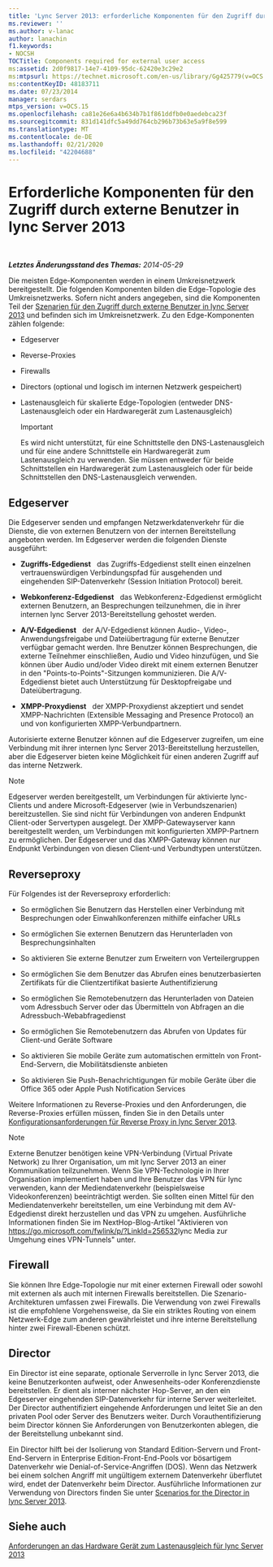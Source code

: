 ```yaml
---
title: 'Lync Server 2013: erforderliche Komponenten für den Zugriff durch externe Benutzer'
ms.reviewer: ''
ms.author: v-lanac
author: lanachin
f1.keywords:
- NOCSH
TOCTitle: Components required for external user access
ms:assetid: 2d0f9817-14e7-4109-95dc-62420e3c29e2
ms:mtpsurl: https://technet.microsoft.com/en-us/library/Gg425779(v=OCS.15)
ms:contentKeyID: 48183711
ms.date: 07/23/2014
manager: serdars
mtps_version: v=OCS.15
ms.openlocfilehash: ca81e26e6a4b634b7b1f861ddfb0e0aedebca23f
ms.sourcegitcommit: 831d141dfc5a49dd764cb296b73b63e5a9f8e599
ms.translationtype: MT
ms.contentlocale: de-DE
ms.lasthandoff: 02/21/2020
ms.locfileid: "42204688"
---
```

<div data-xmlns="http://www.w3.org/1999/xhtml">

<div class="topic" data-xmlns="http://www.w3.org/1999/xhtml" data-msxsl="urn:schemas-microsoft-com:xslt" data-cs="https://msdn.microsoft.com/">

<div data-asp="https://msdn2.microsoft.com/asp">

# <a name="components-required-for-external-user-access-in-lync-server-2013"></a>Erforderliche Komponenten für den Zugriff durch externe Benutzer in lync Server 2013

</div>

<div id="mainSection">

<div id="mainBody">

<span> </span>

_**Letztes Änderungsstand des Themas:** 2014-05-29_

Die meisten Edge-Komponenten werden in einem Umkreisnetzwerk bereitgestellt. Die folgenden Komponenten bilden die Edge-Topologie des Umkreisnetzwerks. Sofern nicht anders angegeben, sind die Komponenten Teil der [Szenarien für den Zugriff durch externe Benutzer in lync Server 2013](lync-server-2013-scenarios-for-external-user-access.md) und befinden sich im Umkreisnetzwerk. Zu den Edge-Komponenten zählen folgende:

  - Edgeserver

  - Reverse-Proxies

  - Firewalls

  - Directors (optional und logisch im internen Netzwerk gespeichert)

  - Lastenausgleich für skalierte Edge-Topologien (entweder DNS-Lastenausgleich oder ein Hardwaregerät zum Lastenausgleich)
    
    <div>
    

    > [!IMPORTANT]  
    > Es wird nicht unterstützt, für eine Schnittstelle den DNS-Lastenausgleich und für eine andere Schnittstelle ein Hardwaregerät zum Lastenausgleich zu verwenden. Sie müssen entweder für beide Schnittstellen ein Hardwaregerät zum Lastenausgleich oder für beide Schnittstellen den DNS-Lastenausgleich verwenden.

    
    </div>

<div>

## <a name="edge-servers"></a>Edgeserver

Die Edgeserver senden und empfangen Netzwerkdatenverkehr für die Dienste, die von externen Benutzern von der internen Bereitstellung angeboten werden. Im Edgeserver werden die folgenden Dienste ausgeführt:

  - **Zugriffs-Edgedienst**   das Zugriffs-Edgedienst stellt einen einzelnen vertrauenswürdigen Verbindungspfad für ausgehenden und eingehenden SIP-Datenverkehr (Session Initiation Protocol) bereit.

  - **Webkonferenz-Edgedienst**   das Webkonferenz-Edgedienst ermöglicht externen Benutzern, an Besprechungen teilzunehmen, die in ihrer internen lync Server 2013-Bereitstellung gehostet werden.

  - **A/V-Edgedienst**   der A/V-Edgedienst können Audio-, Video-, Anwendungsfreigabe und Dateiübertragung für externe Benutzer verfügbar gemacht werden. Ihre Benutzer können Besprechungen, die externe Teilnehmer einschließen, Audio und Video hinzufügen, und Sie können über Audio und/oder Video direkt mit einem externen Benutzer in den "Points-to-Points"-Sitzungen kommunizieren. Die A/V-Edgedienst bietet auch Unterstützung für Desktopfreigabe und Dateiübertragung.

  - **XMPP-Proxydienst**   der XMPP-Proxydienst akzeptiert und sendet XMPP-Nachrichten (Extensible Messaging and Presence Protocol) an und von konfigurierten XMPP-Verbundpartnern.

Autorisierte externe Benutzer können auf die Edgeserver zugreifen, um eine Verbindung mit ihrer internen lync Server 2013-Bereitstellung herzustellen, aber die Edgeserver bieten keine Möglichkeit für einen anderen Zugriff auf das interne Netzwerk.

<div>


> [!NOTE]  
> Edgeserver werden bereitgestellt, um Verbindungen für aktivierte lync-Clients und andere Microsoft-Edgeserver (wie in Verbundszenarien) bereitzustellen. Sie sind nicht für Verbindungen von anderen Endpunkt Client-oder Servertypen ausgelegt. Der XMPP-Gatewayserver kann bereitgestellt werden, um Verbindungen mit konfigurierten XMPP-Partnern zu ermöglichen. Der Edgeserver und das XMPP-Gateway können nur Endpunkt Verbindungen von diesen Client-und Verbundtypen unterstützen.



</div>

</div>

<div>

## <a name="reverse-proxy"></a>Reverseproxy

Für Folgendes ist der Reverseproxy erforderlich:

  - So ermöglichen Sie Benutzern das Herstellen einer Verbindung mit Besprechungen oder Einwahlkonferenzen mithilfe einfacher URLs

  - So ermöglichen Sie externen Benutzern das Herunterladen von Besprechungsinhalten

  - So aktivieren Sie externe Benutzer zum Erweitern von Verteilergruppen

  - So ermöglichen Sie dem Benutzer das Abrufen eines benutzerbasierten Zertifikats für die Clientzertifikat basierte Authentifizierung

  - So ermöglichen Sie Remotebenutzern das Herunterladen von Dateien vom Adressbuch Server oder das Übermitteln von Abfragen an die Adressbuch-Webabfragedienst

  - So ermöglichen Sie Remotebenutzern das Abrufen von Updates für Client-und Geräte Software

  - So aktivieren Sie mobile Geräte zum automatischen ermitteln von Front-End-Servern, die Mobilitätsdienste anbieten

  - So aktivieren Sie Push-Benachrichtigungen für mobile Geräte über die Office 365 oder Apple Push Notification Services

Weitere Informationen zu Reverse-Proxies und den Anforderungen, die Reverse-Proxies erfüllen müssen, finden Sie in den Details unter [Konfigurationsanforderungen für Reverse Proxy in lync Server 2013](lync-server-2013-configuration-requirements-for-reverse-proxy.md).

<div>


> [!NOTE]  
> Externe Benutzer benötigen keine VPN-Verbindung (Virtual Private Network) zu Ihrer Organisation, um mit lync Server 2013 an einer Kommunikation teilzunehmen. Wenn Sie VPN-Technologie in Ihrer Organisation implementiert haben und Ihre Benutzer das VPN für lync verwenden, kann der Mediendatenverkehr (beispielsweise Videokonferenzen) beeinträchtigt werden. Sie sollten einen Mittel für den Mediendatenverkehr bereitstellen, um eine Verbindung mit dem AV-Edgedienst direkt herzustellen und das VPN zu umgehen. Ausführliche Informationen finden Sie im NextHop-Blog-Artikel "Aktivieren von <A href="https://go.microsoft.com/fwlink/p/?linkid=256532">https://go.microsoft.com/fwlink/p/?LinkId=256532</A>lync Media zur Umgehung eines VPN-Tunnels" unter.



</div>

</div>

<div>

## <a name="firewall"></a>Firewall

Sie können Ihre Edge-Topologie nur mit einer externen Firewall oder sowohl mit externen als auch mit internen Firewalls bereitstellen. Die Szenario-Architekturen umfassen zwei Firewalls. Die Verwendung von zwei Firewalls ist die empfohlene Vorgehensweise, da Sie ein striktes Routing von einem Netzwerk-Edge zum anderen gewährleistet und ihre interne Bereitstellung hinter zwei Firewall-Ebenen schützt.

</div>

<div>

## <a name="director"></a>Director

Ein Director ist eine separate, optionale Serverrolle in lync Server 2013, die keine Benutzerkonten aufweist, oder Anwesenheits-oder Konferenzdienste bereitstellen. Er dient als interner nächster Hop-Server, an den ein Edgeserver eingehenden SIP-Datenverkehr für interne Server weiterleitet. Der Director authentifiziert eingehende Anforderungen und leitet Sie an den privaten Pool oder Server des Benutzers weiter. Durch Vorauthentifizierung beim Director können Sie Anforderungen von Benutzerkonten ablegen, die der Bereitstellung unbekannt sind.

Ein Director hilft bei der Isolierung von Standard Edition-Servern und Front-End-Servern in Enterprise Edition-Front-End-Pools vor bösartigem Datenverkehr wie Denial-of-Service-Angriffen (DOS). Wenn das Netzwerk bei einem solchen Angriff mit ungültigem externem Datenverkehr überflutet wird, endet der Datenverkehr beim Director. Ausführliche Informationen zur Verwendung von Directors finden Sie unter [Scenarios for the Director in lync Server 2013](lync-server-2013-scenarios-for-the-director.md).

</div>

<div>

## <a name="see-also"></a>Siehe auch


[Anforderungen an das Hardware Gerät zum Lastenausgleich für lync Server 2013](lync-server-2013-hardware-load-balancer-requirements.md)  
  

</div>

</div>

<span> </span>

</div>

</div>

</div>

